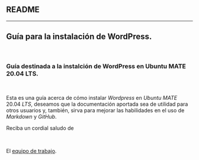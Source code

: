 ## README

---

## **Guía para la instalación de WordPress.**

<br>

### **Guía destinada a la instalción de WordPress en Ubuntu MATE 20.04 LTS.**

</span>

<br>

Esta es una guía acerca de cómo instalar _Wordpress_ en _Ubuntu_ _MATE_ 20.04 _LTS_, deseamos que la documentación aportada sea de utilidad para otros usuarios y, también, sirva para mejorar las habilidades en el uso de _Markdown_ y _GitHub_.

Reciba un cordial saludo de

<br>

El [equipo de trabajo](src/autores.md).

